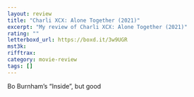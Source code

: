 ```yaml
---
layout: review
title: "Charli XCX: Alone Together (2021)"
excerpt: "My review of Charli XCX: Alone Together (2021)"
rating: ""
letterboxd_url: https://boxd.it/3w9UGR
mst3k:
rifftrax:
category: movie-review
tags: []
---
```


Bo Burnham’s “Inside”, but good
